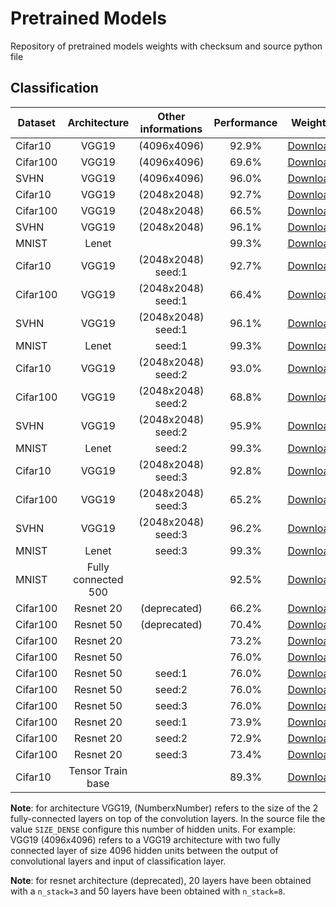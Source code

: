 # Pretrained Models
Repository of pretrained models weights with checksum and source python file

## Classification
| Dataset        | Architecture               | Other informations   | Performance  | Weights                                                                                                       | Checksum                         | Source file                                                                                                                    |
| -------------- |:--------------------------:|:--------------------:| :----------: | :-----------------------------------------------------------------------------------------------------------: | :------------------------------: | :-----------------------------------------------------------------------------------------------------------------------------:|
| Cifar10        | VGG19                      |  (4096x4096)         | 92.9%        | [Download](https://pageperso.lis-lab.fr/~luc.giffon/saved_models/cifar10_vgg19_4096x4096_1570693209.h5)       | a3ece534a8e02d17453dffc095048f65 |    [Source](https://github.com/lucgiffon/pretrained-models/blob/master/models/classification/cifar10_vgg19.py)                 |
| Cifar100       | VGG19                      |  (4096x4096)         | 69.6%        | [Download](https://pageperso.lis-lab.fr/~luc.giffon/saved_models/cifar100_vgg19_4096x4096_1570789868.h5)      | cb1bd8558f385030c6c68808023918e0 |    [Source](https://github.com/lucgiffon/pretrained-models/blob/master/models/classification/cifar100_vgg19.py)                |
| SVHN           | VGG19                      |  (4096x4096)         | 96.0%        | [Download](https://pageperso.lis-lab.fr/~luc.giffon/saved_models/svhn_vgg19_4096x4096_1570786657.h5)          | 204e41afbc84d1806822a60a9558ea52 |    [Source](https://github.com/lucgiffon/pretrained-models/blob/master/models/classification/svhn_vgg19.py)                    |
| Cifar10        | VGG19                      |  (2048x2048)         | 92.7%        | [Download](https://pageperso.lis-lab.fr/~luc.giffon/saved_models/cifar10_vgg19_2048x2048_1572303047.h5)       | 98cece5432051adc2330699a40940dfd |    [Source](https://github.com/lucgiffon/pretrained-models/blob/master/models/classification/cifar10_vgg19.py)                 |
| Cifar100       | VGG19                      |  (2048x2048)         | 66.5%        | [Download](https://pageperso.lis-lab.fr/~luc.giffon/saved_models/cifar100_vgg19_2048x2048_1572278802.h5)      | 57d6bf6434428a81e702271367eac4d1 |    [Source](https://github.com/lucgiffon/pretrained-models/blob/master/models/classification/cifar100_vgg19.py)                |
| SVHN           | VGG19                      |  (2048x2048)         | 96.1%        | [Download](https://pageperso.lis-lab.fr/~luc.giffon/saved_models/svhn_vgg19_2048x2048_1572278831.h5)          | d5697042804bcc646bf9882a45dedd9e |    [Source](https://github.com/lucgiffon/pretrained-models/blob/master/models/classification/svhn_vgg19.py)                    |
| MNIST          | Lenet                      |                      | 99.3%        | [Download](https://pageperso.lis-lab.fr/~luc.giffon/saved_models/mnist_lenet_1570207294.h5)                   | 26d44827c84d44a9fc8f4e021b7fe4d2 |    [Source](https://github.com/lucgiffon/pretrained-models/blob/master/models/classification/mnist_lenet.py)                   |
| Cifar10        | VGG19                      |  (2048x2048) seed:1  | 92.7%        | [Download](https://pageperso.lis-lab.fr/~luc.giffon/saved_models/cifar10_vgg19_2048x2048_1_1586857195.h5)     | 631dc91c11e39ae10bdaec11f5ea1d7b |    [Source](https://github.com/lucgiffon/pretrained-models/blob/master/models/classification/cifar10_vgg19.py)                 |
| Cifar100       | VGG19                      |  (2048x2048) seed:1  | 66.4%        | [Download](https://pageperso.lis-lab.fr/~luc.giffon/saved_models/cifar100_vgg19_2048x2048_1_1586850015.h5)    | eac0b735cd3715286b9e3e6f9cace515 |    [Source](https://github.com/lucgiffon/pretrained-models/blob/master/models/classification/cifar100_vgg19.py)                |
| SVHN           | VGG19                      |  (2048x2048) seed:1  | 96.1%        | [Download](https://pageperso.lis-lab.fr/~luc.giffon/saved_models/svhn_vgg19_2048x2048_1_1586873524.h5)        | 837ea81028f8a5c15c315bd5c2d75496 |    [Source](https://github.com/lucgiffon/pretrained-models/blob/master/models/classification/svhn_vgg19.py)                    |
| MNIST          | Lenet                      |              seed:1  | 99.3%        | [Download](https://pageperso.lis-lab.fr/~luc.giffon/saved_models/mnist_lenet_1_1586853546.h5)                 | 2e14e504dbe4be3881f77a485034437a |    [Source](https://github.com/lucgiffon/pretrained-models/blob/master/models/classification/mnist_lenet.py)                   |
| Cifar10        | VGG19                      |  (2048x2048) seed:2  | 93.0%        | [Download](https://pageperso.lis-lab.fr/~luc.giffon/saved_models/cifar10_vgg19_2048x2048_2_1586849939.h5)     | 8093a871da80919a42f52e3cfdb0d157 |    [Source](https://github.com/lucgiffon/pretrained-models/blob/master/models/classification/cifar10_vgg19.py)                 |
| Cifar100       | VGG19                      |  (2048x2048) seed:2  | 68.8%        | [Download](https://pageperso.lis-lab.fr/~luc.giffon/saved_models/cifar100_vgg19_2048x2048_2_1586850015.h5)    | 6d710e8b849d31b662497f9582f99a94 |    [Source](https://github.com/lucgiffon/pretrained-models/blob/master/models/classification/cifar100_vgg19.py)                |
| SVHN           | VGG19                      |  (2048x2048) seed:2  | 95.9%        | [Download](https://pageperso.lis-lab.fr/~luc.giffon/saved_models/svhn_vgg19_2048x2048_2_1586877914.h5)        | 96f3a7ebb9236b248e624cb6cb4bb113 |    [Source](https://github.com/lucgiffon/pretrained-models/blob/master/models/classification/svhn_vgg19.py)                    |
| MNIST          | Lenet                      |              seed:2  | 99.3%        | [Download](https://pageperso.lis-lab.fr/~luc.giffon/saved_models/mnist_lenet_2_1586853549.h5)                 | f87245aa886f6597be01bc78caa9b9e3 |    [Source](https://github.com/lucgiffon/pretrained-models/blob/master/models/classification/mnist_lenet.py)                   |
| Cifar10        | VGG19                      |  (2048x2048) seed:3  | 92.8%        | [Download](https://pageperso.lis-lab.fr/~luc.giffon/saved_models/cifar10_vgg19_2048x2048_3_1586849939.h5)     | dfc3213fc831cad6e87def1693bdf290 |    [Source](https://github.com/lucgiffon/pretrained-models/blob/master/models/classification/cifar10_vgg19.py)                 |
| Cifar100       | VGG19                      |  (2048x2048) seed:3  | 65.2%        | [Download](https://pageperso.lis-lab.fr/~luc.giffon/saved_models/cifar100_vgg19_2048x2048_3_1586850015.h5)    | 00ac0bbe7078e96faef71055b92cf01e |    [Source](https://github.com/lucgiffon/pretrained-models/blob/master/models/classification/cifar100_vgg19.py)                |
| SVHN           | VGG19                      |  (2048x2048) seed:3  | 96.2%        | [Download](https://pageperso.lis-lab.fr/~luc.giffon/saved_models/svhn_vgg19_2048x2048_3_1586878915.h5)        | 7ab6fac40acdc6effe2e2dc1b3c3ef22 |    [Source](https://github.com/lucgiffon/pretrained-models/blob/master/models/classification/svhn_vgg19.py)                    |
| MNIST          | Lenet                      |              seed:3  | 99.3%        | [Download](https://pageperso.lis-lab.fr/~luc.giffon/saved_models/mnist_lenet_3_1586854101.h5)                 | 1d294b8320c9aa21f7486135cc2559e6 |    [Source](https://github.com/lucgiffon/pretrained-models/blob/master/models/classification/mnist_lenet.py)                   |
| MNIST          | Fully connected 500        |                      | 92.5%        | [Download](https://pageperso.lis-lab.fr/~luc.giffon/saved_models/mnist_500.h5)                                | 1b023b05a01f24a99ac9a460488068f8 |    No source                                                                                                                   |
| Cifar100       | Resnet 20                  |    (deprecated)      | 66.2%        | [Download](https://pageperso.lis-lab.fr/~luc.giffon/saved_models/resnet_20_cifar100.h5)                       | 4845ec6461c5923fc77f42a157b6d0c1 |    [Source](https://github.com/lucgiffon/pretrained-models/blob/master/models/classification/cifar_resnet_old.py)              |
| Cifar100       | Resnet 50                  |    (deprecated)      | 70.4%        | [Download](https://pageperso.lis-lab.fr/~luc.giffon/saved_models/resnet_50_cifar100.h5)                       | d76774eb6f871b1192c144f0dc29340e |    [Source](https://github.com/lucgiffon/pretrained-models/blob/master/models/classification/cifar_resnet_old.py)              |
| Cifar100       | Resnet 20                  |                      | 73.2%        | [Download](https://pageperso.lis-lab.fr/~luc.giffon/saved_models/resnet_resnet20_cifar100_1588012286.h5)      | 20ea1f7a9d73aaafae311c1effe06410 |    [Source](https://github.com/lucgiffon/pretrained-models/blob/master/models/classification/cifar_resnet.py)                  |
| Cifar100       | Resnet 50                  |                      | 76.0%        | [Download](https://pageperso.lis-lab.fr/~luc.giffon/saved_models/resnet_resnet50_cifar100_1587927534.h5)      | 11b49f1b1422e9d03d6cf2ae2c0249b1 |    [Source](https://github.com/lucgiffon/pretrained-models/blob/master/models/classification/cifar_resnet.py)                  |
| Cifar100       | Resnet 50                  |      seed:1          | 76.0%        | [Download](https://pageperso.lis-lab.fr/~luc.giffon/saved_models/resnet_resnet50_cifar100_1_1588162548.h5)    | aeb56f5553ee0146040f6acf6e0984ce |    [Source](https://github.com/lucgiffon/pretrained-models/blob/master/models/classification/cifar_resnet.py)                  |
| Cifar100       | Resnet 50                  |      seed:2          | 76.0%        | [Download](https://pageperso.lis-lab.fr/~luc.giffon/saved_models/resnet_resnet50_cifar100_2_1588107732.h5)    | 31339656a2f72f17e3ebe232b365f47b |    [Source](https://github.com/lucgiffon/pretrained-models/blob/master/models/classification/cifar_resnet.py)                  |
| Cifar100       | Resnet 50                  |      seed:3          | 76.0%        | [Download](https://pageperso.lis-lab.fr/~luc.giffon/saved_models/resnet_resnet50_cifar100_3_1588102661.h5)    | 4ee7b2188ed02180218a221418ba9ee2 |    [Source](https://github.com/lucgiffon/pretrained-models/blob/master/models/classification/cifar_resnet.py)                  |
| Cifar100       | Resnet 20                  |      seed:1          | 73.9%        | [Download](https://pageperso.lis-lab.fr/~luc.giffon/saved_models/resnet_resnet20_cifar100_1_1588096045.h5)    | f6667d674de2321f175b8138d5e7c523 |    [Source](https://github.com/lucgiffon/pretrained-models/blob/master/models/classification/cifar_resnet.py)                  |
| Cifar100       | Resnet 20                  |      seed:2          | 72.9%        | [Download](https://pageperso.lis-lab.fr/~luc.giffon/saved_models/resnet_resnet20_cifar100_2_1588101554.h5)    | beab1c51b7c33a8cf74b2c9c9618e3c2 |    [Source](https://github.com/lucgiffon/pretrained-models/blob/master/models/classification/cifar_resnet.py)                  |
| Cifar100       | Resnet 20                  |      seed:3          | 73.4%        | [Download](https://pageperso.lis-lab.fr/~luc.giffon/saved_models/resnet_resnet20_cifar100_3_1588090286.h5)    | a5a3b0e92ae895d842d9ed1e54c06a5c |    [Source](https://github.com/lucgiffon/pretrained-models/blob/master/models/classification/cifar_resnet.py)                  |
| Cifar10        | Tensor Train base          |                      | 89.3%        | [Download](https://pageperso.lis-lab.fr/~luc.giffon/saved_models/cifar10_tensor_train_base_1585409008.h5)     | e985fbe4ade6893b7fb92655be1b846f |    [Source](https://github.com/lucgiffon/pretrained-models/blob/master/models/classification/cifar10_tensor_train_base.py)     |


__Note__: for architecture VGG19, (NumberxNumber) refers to the size of the 2 fully-connected layers on top of the convolution layers. In the source file the value `SIZE_DENSE` configure this number of hidden units. For example: VGG19 (4096x4096) refers to a VGG19 architecture with two fully connected layer of size 4096 hidden units between the output of convolutional layers and input of classification layer.

__Note__: for resnet architecture (deprecated), 20 layers have been obtained with a  `n_stack=3` and 50 layers have been obtained with `n_stack=8`. 